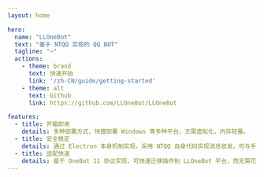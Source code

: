 ```yaml
---
layout: home

hero:
  name: "LLOneBot"
  text: "基于 NTQQ 实现的 QQ BOT"
  tagline: "~"
  actions:
    - theme: brand
      text: 快速开始
      link: '/zh-CN/guide/getting-started'
    - theme: alt
      text: Github
      link: https://github.com/LLOneBot/LLOneBot

features:
  - title: 开箱即用
    details: 多种部署方式，快捷部署 Windows 等多种平台，无需虚拟化，内存轻量。
  - title: 安全稳定
    details: 通过 Electron 本身机制实现，采用 NTQQ 自身代码实现消息收发，可与手机 QQ 同步登录。
  - title: 适配快速
    details: 基于 OneBot 11 协议实现，可快速迁移插件到 LLOneBot 平台，而无需花费精力适配。
---
```

